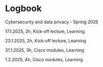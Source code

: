 # Logbook
Cybersecurity and data privacy - Spring 2025


17.1.2025, 2h, Kick-off lecture, Learning

23.1.2025, 2h, Kick-off lecture, Learning

31.1.2025, 3h, Cisco modules, Learning

1.2.2025, 4h, Cisco modules, Learning
